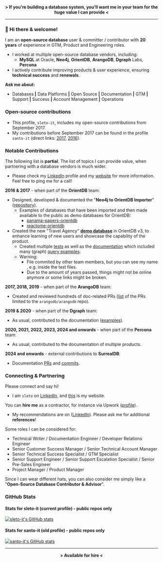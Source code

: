 <p align="center">
  <strong>> If you're building a database system, you'll want me in your team for the huge value I can provide <</strong>
</p>

---

### 👋 Hi there & welcome!

I am an **open-source database** user & committer / contributor with **20 years** of experience in GTM, Product and Engineering roles.
- I worked at multiple open-source database vendors, including:
  - **MySQL** at Oracle, **Neo4j**, **OrientDB**, **ArangoDB**, **Dgraph** Labs, **Percona**
- I actively contribute improving products & user experience, ensuring **technical success** and **renewals**.
      
**Ask me about:** 
- Databases **|** Data Platforms **|** Open Source **|** Documentation **|** GTM **|** Support **|** Success **|** Account Management **|** Operations

### Open-source contributions

- This profile, `sleto-it`, includes my open-source contributions from September 2017.
- My contributions before September 2017 can be found in the profile `santo-it` (direct links: [2017](https://github.com/santo-it?tab=overview&from=2017-12-01&to=2017-12-31), [2016](https://github.com/santo-it?tab=overview&from=2016-12-01&to=2016-12-31)).

### Notable Contributions

The following list is **partial**. The list of topics I can provide value, when partnering with a database vendors is much wider. 
- Please check my [LinkedIn](https://www.linkedin.com/in/sleto/) profile and my [website](https://remotenodes.net/) for more information. Feel free to ping me for a call!

**2016 & 2017** - when part of the **OrientDB** team:
   - Designed, developed & documented the "**Neo4j to OrientDB Importer**" ([repository](https://github.com/orientechnologies/orientdb-neo4j-importer)).
     - Examples of databases that have been imported and then made available to the public as demo databases for OrientDB:
       - [panama-papers-orientdb](https://github.com/santo-it/panama-papers-orientdb)
       - [reactome-orientdb](https://github.com/santo-it/reactome-orientdb)
   - Created the new "Travel Agency" [**demo database**](https://github.com/orientechnologies/orientdb/tree/3.0.x/distribution/src/main/resources) in OrientDB v3, to enhance learning of new users and showcase the capability of the product.
     - Created multiple [tests](https://github.com/orientechnologies/orientdb/tree/3.0.x/distribution/src/test/java/com/orientechnologies/distribution/integration/demodb) as well as the [documentation](https://orientdb.com/docs/last/gettingstarted/demodb/index.html) which included many (graph) [query examples](https://orientdb.com/docs/last/gettingstarted/demodb/queries/index.html).
     - Warning:
       - File commited by other team members, but you can see my name , e.g. inside the test files.
       - Due to the amount of years passed, things might not be online anymore or some links might be broken.

**2017, 2018, 2019** - when part of the **ArangoDB** team:
- Created and reviewed hundreds of doc-related PRs ([list](https://github.com/arangodb/arangodb/pulls?q=is%3Apr+is%3Aclosed+author%3Asleto-it) of the PRs limited to the `arangodb/arangodb` repo).

**2019 & 2020** - when part of the **Dgraph** team:
- As usual, contributed to the documentation ([examples](https://github.com/dgraph-io/dgraph/pulls?q=is%3Apr+is%3Aclosed+author%3Asleto-it)).

**2020, 2021, 2022, 2023, 2024 and onwards** - when part of the **Percona** team:
- As usual, contributed to the documentation of multiple products.

**2024 and onwards** - external contributions to **SurrealDB**:
- Documentation [PRs](https://github.com/surrealdb/docs.surrealdb.com/pulls?q=is%3Apr+author%3Asleto-it) and [commits](https://github.com/surrealdb/docs.surrealdb.com/commits?author=sleto-it).

### Connecting & Partnering

Please connect and say hi!

- I am `sleto` on [LinkedIn](https://www.linkedin.com/in/sleto/), and [this](https://remotenodes.net/) is my website.

You can **hire me** as a contractor, for instance via Upwork ([profile](https://www.upwork.com/freelancers/~017481452212ea99d9)). 
- My recommendations are on ([LinkedIn](https://www.linkedin.com/in/sleto/)). Please ask me for additional **references**!

Some roles I can be considered for:
  - Technical Writer / Documentation Engineer / Developer Relations Engineer
  - Senior Customer Success Manager / Senior Technical Account Manager
  - Senior Technical Success Specialist / GTM Specialist
  - Senior Support Engineer / Senior Support Escalation Specialist / Senior Pre-Sales Engineer
  - Project Manager / Product Manager

Since I can wear different hats, you can also consider me simply like a "**Open-Source Database Contributor & Advisor**".

### GitHub Stats

#### Stats for sleto-it (current profile) - public repos only

[![sleto-it's GitHub stats](https://github-readme-stats.vercel.app/api?username=sleto-it&rank_icon=percentile&hide=stars,contribs,commits&show=reviews,prs_merged,prs_merged_percentage&show_icons=true&theme=transparent)](https://github.com/anuraghazra/github-readme-stats) 

#### Stats for santo-it (old profile) - public repos only

[![santo-it's GitHub stats](https://github-readme-stats.vercel.app/api?username=santo-it&rank_icon=percentile&hide=stars,contribs,commits&show=reviews,prs_merged,prs_merged_percentage&show_icons=true&theme=transparent)](https://github.com/anuraghazra/github-readme-stats) 

---

<p align="center">
  <strong>> Available for hire <</strong>
</p>
